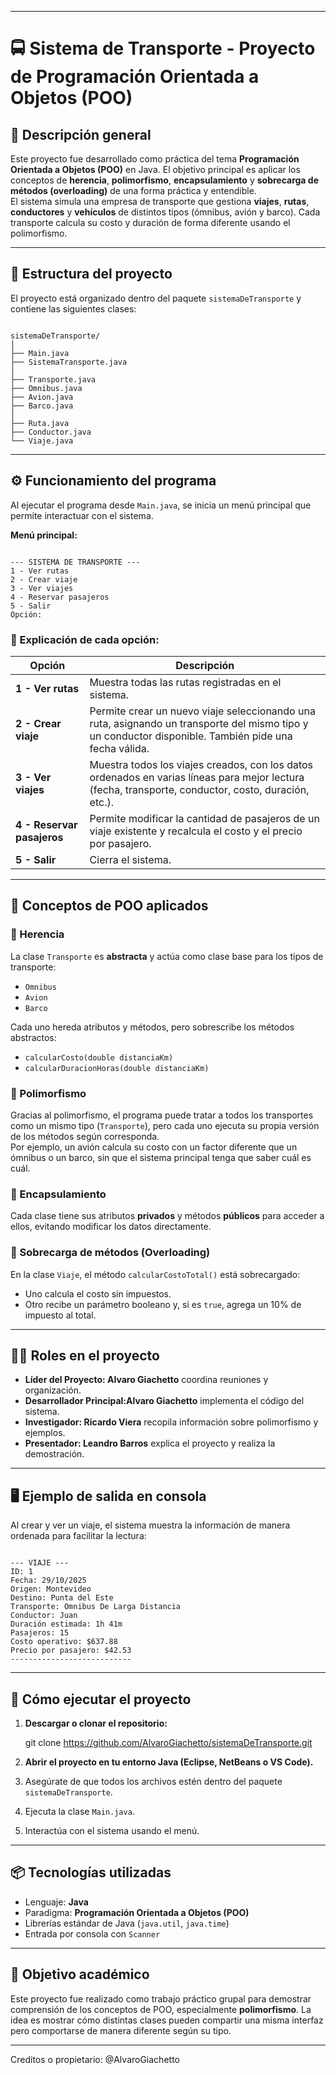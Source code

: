 
---


# 🚍 Sistema de Transporte - Proyecto de Programación Orientada a Objetos (POO)

## 📖 Descripción general
Este proyecto fue desarrollado como práctica del tema **Programación Orientada a Objetos (POO)** en Java. El objetivo principal es aplicar los conceptos de **herencia**, **polimorfismo**, **encapsulamiento** y **sobrecarga de métodos (overloading)** de una forma práctica y entendible.  
El sistema simula una empresa de transporte que gestiona **viajes**, **rutas**, **conductores** y **vehículos** de distintos tipos (ómnibus, avión y barco). Cada transporte calcula su costo y duración de forma diferente usando el polimorfismo.

---

## 🧩 Estructura del proyecto
El proyecto está organizado dentro del paquete `sistemaDeTransporte` y contiene las siguientes clases:

```

sistemaDeTransporte/
│
├── Main.java
├── SistemaTransporte.java
│
├── Transporte.java
├── Omnibus.java
├── Avion.java
├── Barco.java
│
├── Ruta.java
├── Conductor.java
└── Viaje.java

```

---

## ⚙️ Funcionamiento del programa
Al ejecutar el programa desde `Main.java`, se inicia un menú principal que permite interactuar con el sistema.  

**Menú principal:**
```

--- SISTEMA DE TRANSPORTE ---
1 - Ver rutas
2 - Crear viaje
3 - Ver viajes
4 - Reservar pasajeros
5 - Salir
Opción:

```

### 🧠 Explicación de cada opción:
| Opción | Descripción |
|--------|--------------|
| **1 - Ver rutas** | Muestra todas las rutas registradas en el sistema. |
| **2 - Crear viaje** | Permite crear un nuevo viaje seleccionando una ruta, asignando un transporte del mismo tipo y un conductor disponible. También pide una fecha válida. |
| **3 - Ver viajes** | Muestra todos los viajes creados, con los datos ordenados en varias líneas para mejor lectura (fecha, transporte, conductor, costo, duración, etc.). |
| **4 - Reservar pasajeros** | Permite modificar la cantidad de pasajeros de un viaje existente y recalcula el costo y el precio por pasajero. |
| **5 - Salir** | Cierra el sistema. |

---

## 🧮 Conceptos de POO aplicados

### 🔹 Herencia
La clase `Transporte` es **abstracta** y actúa como clase base para los tipos de transporte:
- `Omnibus`
- `Avion`
- `Barco`

Cada uno hereda atributos y métodos, pero sobrescribe los métodos abstractos:
- `calcularCosto(double distanciaKm)`
- `calcularDuracionHoras(double distanciaKm)`

### 🔹 Polimorfismo
Gracias al polimorfismo, el programa puede tratar a todos los transportes como un mismo tipo (`Transporte`), pero cada uno ejecuta su propia versión de los métodos según corresponda.  
Por ejemplo, un avión calcula su costo con un factor diferente que un ómnibus o un barco, sin que el sistema principal tenga que saber cuál es cuál.

### 🔹 Encapsulamiento
Cada clase tiene sus atributos **privados** y métodos **públicos** para acceder a ellos, evitando modificar los datos directamente.

### 🔹 Sobrecarga de métodos (Overloading)
En la clase `Viaje`, el método `calcularCostoTotal()` está sobrecargado:
- Uno calcula el costo sin impuestos.
- Otro recibe un parámetro booleano y, si es `true`, agrega un 10% de impuesto al total.

---

## 🧍‍♂️ Roles en el proyecto
- **Líder del Proyecto: Alvaro Giachetto** coordina reuniones y organización.
- **Desarrollador Principal:Alvaro Giachetto** implementa el código del sistema.
- **Investigador: Ricardo Viera** recopila información sobre polimorfismo y ejemplos.
- **Presentador: Leandro Barros** explica el proyecto y realiza la demostración.

---

## 🖥️ Ejemplo de salida en consola
Al crear y ver un viaje, el sistema muestra la información de manera ordenada para facilitar la lectura:

```

--- VIAJE ---
ID: 1
Fecha: 29/10/2025
Origen: Montevideo
Destino: Punta del Este
Transporte: Omnibus De Larga Distancia
Conductor: Juan
Duración estimada: 1h 41m
Pasajeros: 15
Costo operativo: $637.88
Precio por pasajero: $42.53
---------------------------

````

---

## 🧰 Cómo ejecutar el proyecto

1. **Descargar o clonar el repositorio:**

   git clone https://github.com/AlvaroGiachetto/sistemaDeTransporte.git


2. **Abrir el proyecto en tu entorno Java (Eclipse, NetBeans o VS Code).**
3. Asegúrate de que todos los archivos estén dentro del paquete `sistemaDeTransporte`.
4. Ejecuta la clase `Main.java`.
5. Interactúa con el sistema usando el menú.

---

## 📦 Tecnologías utilizadas

* Lenguaje: **Java**
* Paradigma: **Programación Orientada a Objetos (POO)**
* Librerías estándar de Java (`java.util`, `java.time`)
* Entrada por consola con `Scanner`

---

## 🧠 Objetivo académico

Este proyecto fue realizado como trabajo práctico grupal para demostrar comprensión de los conceptos de POO, especialmente **polimorfismo**.
La idea es mostrar cómo distintas clases pueden compartir una misma interfaz pero comportarse de manera diferente según su tipo.

---
Creditos o propietario: @AlvaroGiachetto

